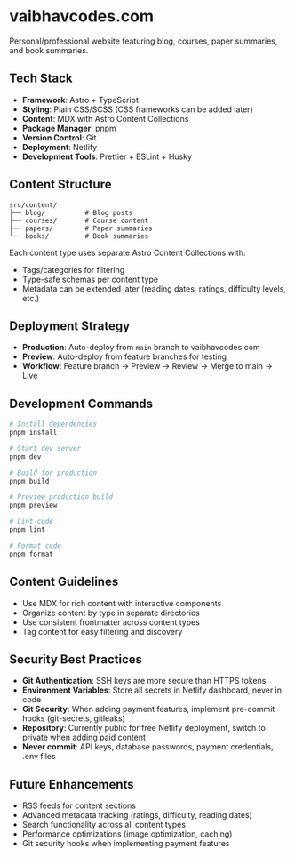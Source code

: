 # vaibhavcodes.com

Personal/professional website featuring blog, courses, paper summaries, and book summaries.

## Tech Stack

- **Framework**: Astro + TypeScript
- **Styling**: Plain CSS/SCSS (CSS frameworks can be added later)
- **Content**: MDX with Astro Content Collections
- **Package Manager**: pnpm
- **Version Control**: Git
- **Deployment**: Netlify
- **Development Tools**: Prettier + ESLint + Husky

## Content Structure

```
src/content/
├── blog/          # Blog posts
├── courses/       # Course content  
├── papers/        # Paper summaries
└── books/         # Book summaries
```

Each content type uses separate Astro Content Collections with:
- Tags/categories for filtering
- Type-safe schemas per content type
- Metadata can be extended later (reading dates, ratings, difficulty levels, etc.)

## Deployment Strategy

- **Production**: Auto-deploy from `main` branch to vaibhavcodes.com
- **Preview**: Auto-deploy from feature branches for testing
- **Workflow**: Feature branch → Preview → Review → Merge to main → Live

## Development Commands

```bash
# Install dependencies
pnpm install

# Start dev server
pnpm dev

# Build for production
pnpm build

# Preview production build
pnpm preview

# Lint code
pnpm lint

# Format code
pnpm format
```

## Content Guidelines

- Use MDX for rich content with interactive components
- Organize content by type in separate directories
- Use consistent frontmatter across content types
- Tag content for easy filtering and discovery

## Security Best Practices

- **Git Authentication**: SSH keys are more secure than HTTPS tokens
- **Environment Variables**: Store all secrets in Netlify dashboard, never in code
- **Git Security**: When adding payment features, implement pre-commit hooks (git-secrets, gitleaks)
- **Repository**: Currently public for free Netlify deployment, switch to private when adding paid content
- **Never commit**: API keys, database passwords, payment credentials, .env files

## Future Enhancements

- RSS feeds for content sections
- Advanced metadata tracking (ratings, difficulty, reading dates)
- Search functionality across all content types
- Performance optimizations (image optimization, caching)
- Git security hooks when implementing payment features